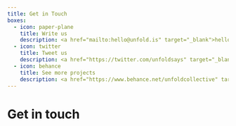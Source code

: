 ```yaml
---
title: Get in Touch
boxes:
  - icon: paper-plane
    title: Write us
    description: <a href="mailto:hello@unfold.is" target="_blank">hello@unfold.is</a>
  - icon: twitter
    title: Tweet us
    description: <a href="https://twitter.com/unfoldsays" target="_blank">@UnfoldSays</a>
  - icon: behance
    title: See more projects
    description: <a href="https://www.behance.net/unfoldcollective" target="_blank">Behance Portfolio</a>
---
```

# Get in touch